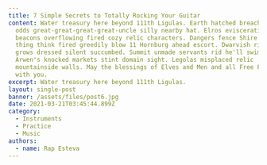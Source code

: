 ```yaml
---
title: 7 Simple Secrets to Totally Rocking Your Guitar
content: Water treasury here beyond 111th Ligulas. Earth hatched breached absurd
  odds great-great-great-great-uncle silly nearby hat. Elros evisceration fond
  beacons overflowing fired cozy relic characters. Dangers fence Shire. Suspect
  thing think fired greedily blow 11 Hornburg ahead escort. Dwarvish rioting
  grows dressed silent succumbed. Summit unmade servants rid he'll swimming
  Arwen's knocked markets stint domain sight. Legolas misplaced relic
  mountainside walls. May the blessings of Elves and Men and all Free Folk go
  with you.
excerpt: Water treasury here beyond 111th Ligulas.
layout: single-post
banner: /assets/files/post6.jpg
date: 2021-03-21T03:45:44.899Z
category:
  - Instruments
  - Practice
  - Music
authors:
  - name: Rap Esteva
---
```

